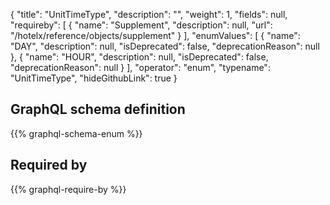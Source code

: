 {
  "title": "UnitTimeType",
  "description": "",
  "weight": 1,
  "fields": null,
  "requireby": [
    {
      "name": "Supplement",
      "description": null,
      "url": "/hotelx/reference/objects/supplement"
    }
  ],
  "enumValues": [
    {
      "name": "DAY",
      "description": null,
      "isDeprecated": false,
      "deprecationReason": null
    },
    {
      "name": "HOUR",
      "description": null,
      "isDeprecated": false,
      "deprecationReason": null
    }
  ],
  "operator": "enum",
  "typename": "UnitTimeType",
  "hideGithubLink": true
}
## GraphQL schema definition

{{% graphql-schema-enum %}}

## Required by

{{% graphql-require-by %}}
